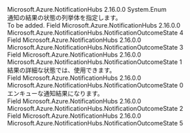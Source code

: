<Type Name="NotificationOutcomeState" FullName="Microsoft.Azure.NotificationHubs.NotificationOutcomeState">
  <TypeSignature Language="C#" Value="public enum NotificationOutcomeState" />
  <TypeSignature Language="ILAsm" Value=".class public auto ansi sealed NotificationOutcomeState extends System.Enum" />
  <TypeSignature Language="DocId" Value="T:Microsoft.Azure.NotificationHubs.NotificationOutcomeState" />
  <TypeSignature Language="VB.NET" Value="Public Enum NotificationOutcomeState" />
  <TypeSignature Language="F#" Value="type NotificationOutcomeState = " />
  <AssemblyInfo>
    <AssemblyName>Microsoft.Azure.NotificationHubs</AssemblyName>
    <AssemblyVersion>2.16.0.0</AssemblyVersion>
  </AssemblyInfo>
  <Base>
    <BaseTypeName>System.Enum</BaseTypeName>
  </Base>
  <Docs>
    <summary>通知の結果の状態の列挙体を指定します。</summary>
    <remarks>To be added.</remarks>
  </Docs>
  <Members>
    <Member MemberName="Abandoned">
      <MemberSignature Language="C#" Value="Abandoned" />
      <MemberSignature Language="ILAsm" Value=".field public static literal valuetype Microsoft.Azure.NotificationHubs.NotificationOutcomeState Abandoned = int32(4)" />
      <MemberSignature Language="DocId" Value="F:Microsoft.Azure.NotificationHubs.NotificationOutcomeState.Abandoned" />
      <MemberSignature Language="VB.NET" Value="Abandoned" />
      <MemberSignature Language="F#" Value="Abandoned = 4" Usage="Microsoft.Azure.NotificationHubs.NotificationOutcomeState.Abandoned" />
      <MemberType>Field</MemberType>
      <AssemblyInfo>
        <AssemblyName>Microsoft.Azure.NotificationHubs</AssemblyName>
        <AssemblyVersion>2.16.0.0</AssemblyVersion>
      </AssemblyInfo>
      <ReturnValue>
        <ReturnType>Microsoft.Azure.NotificationHubs.NotificationOutcomeState</ReturnType>
      </ReturnValue>
      <MemberValue>4</MemberValue>
      <Docs>
        <summary />
      </Docs>
    </Member>
    <Member MemberName="Completed">
      <MemberSignature Language="C#" Value="Completed" />
      <MemberSignature Language="ILAsm" Value=".field public static literal valuetype Microsoft.Azure.NotificationHubs.NotificationOutcomeState Completed = int32(3)" />
      <MemberSignature Language="DocId" Value="F:Microsoft.Azure.NotificationHubs.NotificationOutcomeState.Completed" />
      <MemberSignature Language="VB.NET" Value="Completed" />
      <MemberSignature Language="F#" Value="Completed = 3" Usage="Microsoft.Azure.NotificationHubs.NotificationOutcomeState.Completed" />
      <MemberType>Field</MemberType>
      <AssemblyInfo>
        <AssemblyName>Microsoft.Azure.NotificationHubs</AssemblyName>
        <AssemblyVersion>2.16.0.0</AssemblyVersion>
      </AssemblyInfo>
      <ReturnValue>
        <ReturnType>Microsoft.Azure.NotificationHubs.NotificationOutcomeState</ReturnType>
      </ReturnValue>
      <MemberValue>3</MemberValue>
      <Docs>
        <summary />
      </Docs>
    </Member>
    <Member MemberName="DetailedStateAvailable">
      <MemberSignature Language="C#" Value="DetailedStateAvailable" />
      <MemberSignature Language="ILAsm" Value=".field public static literal valuetype Microsoft.Azure.NotificationHubs.NotificationOutcomeState DetailedStateAvailable = int32(1)" />
      <MemberSignature Language="DocId" Value="F:Microsoft.Azure.NotificationHubs.NotificationOutcomeState.DetailedStateAvailable" />
      <MemberSignature Language="VB.NET" Value="DetailedStateAvailable" />
      <MemberSignature Language="F#" Value="DetailedStateAvailable = 1" Usage="Microsoft.Azure.NotificationHubs.NotificationOutcomeState.DetailedStateAvailable" />
      <MemberType>Field</MemberType>
      <AssemblyInfo>
        <AssemblyName>Microsoft.Azure.NotificationHubs</AssemblyName>
        <AssemblyVersion>2.16.0.0</AssemblyVersion>
      </AssemblyInfo>
      <ReturnValue>
        <ReturnType>Microsoft.Azure.NotificationHubs.NotificationOutcomeState</ReturnType>
      </ReturnValue>
      <MemberValue>1</MemberValue>
      <Docs>
        <summary>結果の詳細な状態では、使用できます。</summary>
      </Docs>
    </Member>
    <Member MemberName="Enqueued">
      <MemberSignature Language="C#" Value="Enqueued" />
      <MemberSignature Language="ILAsm" Value=".field public static literal valuetype Microsoft.Azure.NotificationHubs.NotificationOutcomeState Enqueued = int32(0)" />
      <MemberSignature Language="DocId" Value="F:Microsoft.Azure.NotificationHubs.NotificationOutcomeState.Enqueued" />
      <MemberSignature Language="VB.NET" Value="Enqueued" />
      <MemberSignature Language="F#" Value="Enqueued = 0" Usage="Microsoft.Azure.NotificationHubs.NotificationOutcomeState.Enqueued" />
      <MemberType>Field</MemberType>
      <AssemblyInfo>
        <AssemblyName>Microsoft.Azure.NotificationHubs</AssemblyName>
        <AssemblyVersion>2.16.0.0</AssemblyVersion>
      </AssemblyInfo>
      <ReturnValue>
        <ReturnType>Microsoft.Azure.NotificationHubs.NotificationOutcomeState</ReturnType>
      </ReturnValue>
      <MemberValue>0</MemberValue>
      <Docs>
        <summary>エンキューな通知結果になります。</summary>
      </Docs>
    </Member>
    <Member MemberName="Processing">
      <MemberSignature Language="C#" Value="Processing" />
      <MemberSignature Language="ILAsm" Value=".field public static literal valuetype Microsoft.Azure.NotificationHubs.NotificationOutcomeState Processing = int32(2)" />
      <MemberSignature Language="DocId" Value="F:Microsoft.Azure.NotificationHubs.NotificationOutcomeState.Processing" />
      <MemberSignature Language="VB.NET" Value="Processing" />
      <MemberSignature Language="F#" Value="Processing = 2" Usage="Microsoft.Azure.NotificationHubs.NotificationOutcomeState.Processing" />
      <MemberType>Field</MemberType>
      <AssemblyInfo>
        <AssemblyName>Microsoft.Azure.NotificationHubs</AssemblyName>
        <AssemblyVersion>2.16.0.0</AssemblyVersion>
      </AssemblyInfo>
      <ReturnValue>
        <ReturnType>Microsoft.Azure.NotificationHubs.NotificationOutcomeState</ReturnType>
      </ReturnValue>
      <MemberValue>2</MemberValue>
      <Docs>
        <summary />
      </Docs>
    </Member>
    <Member MemberName="Unknown">
      <MemberSignature Language="C#" Value="Unknown" />
      <MemberSignature Language="ILAsm" Value=".field public static literal valuetype Microsoft.Azure.NotificationHubs.NotificationOutcomeState Unknown = int32(5)" />
      <MemberSignature Language="DocId" Value="F:Microsoft.Azure.NotificationHubs.NotificationOutcomeState.Unknown" />
      <MemberSignature Language="VB.NET" Value="Unknown" />
      <MemberSignature Language="F#" Value="Unknown = 5" Usage="Microsoft.Azure.NotificationHubs.NotificationOutcomeState.Unknown" />
      <MemberType>Field</MemberType>
      <AssemblyInfo>
        <AssemblyName>Microsoft.Azure.NotificationHubs</AssemblyName>
        <AssemblyVersion>2.16.0.0</AssemblyVersion>
      </AssemblyInfo>
      <ReturnValue>
        <ReturnType>Microsoft.Azure.NotificationHubs.NotificationOutcomeState</ReturnType>
      </ReturnValue>
      <MemberValue>5</MemberValue>
      <Docs>
        <summary />
      </Docs>
    </Member>
  </Members>
</Type>